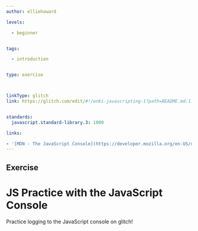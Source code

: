 ```yaml
---
author: elliehoward

levels:

  - beginner


tags:

  - introduction


type: exercise



linkType: glitch
link: https://glitch.com/edit/#!/enki-javascripting-1?path=README.md:1:21


standards:
  javascript.standard-library.3: 1000

links:

- '[MDN - The JavaScript Console](https://developer.mozilla.org/en-US/docs/Learn/Common_questions/What_are_browser_developer_tools#The_JavaScript_console)'
---
```



## Exercise

# JS Practice with the JavaScript Console

Practice logging to the JavaScript console on glitch!
